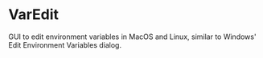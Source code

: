 # VarEdit
GUI to edit environment variables in MacOS and Linux, similar to Windows' Edit Environment Variables dialog.
